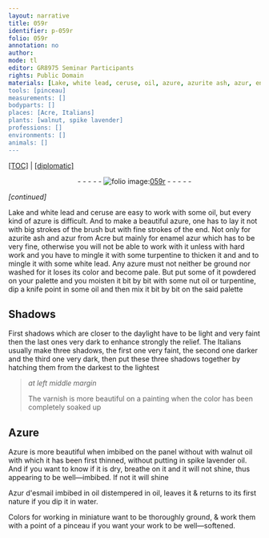 ```yaml
---
layout: narrative
title: 059r
identifier: p-059r
folio: 059r
annotation: no
author:
mode: tl
editor: GR8975 Seminar Participants
rights: Public Domain
materials: [Lake, white lead, ceruse, oil, azure, azurite ash, azur, enamel azur, turpentine, nut oil, Azure, walnut oil, spike lavender oil, Azur d'esmail, water]
tools: [pinceau]
measurements: []
bodyparts: []
places: [Acre, Italians]
plants: [walnut, spike lavender]
professions: []
environments: []
animals: []
---
```


<p><a href="{{ site.baseurl }}/translation/" target="_blank">[TOC]</a> | <a href="{{ site.baseurl }}/texts/p-059r_tc/">[diplomatic]</a></p><div class="folio" align="center">- - - - - <a href="http://gallica.bnf.fr/ark:/12148/btv1b10500001g/f123.item" target="_blank"><img src="https://cu-mkp.github.io/2017-workshop-edition/assets/photo-icon.png" alt="folio image: " style="display:inline-block; margin-bottom:-3px;"/>059r</a> - - - - - </div>  
 
*[continued]*
  
<span class="m">Lake</span> and <span class="m">white lead</span> and <span class="m">ceruse</span> are easy to work with some <span class="m">oil</span>, but every kind of <span class="m">azure</span> is difficult. And to make a beautiful <span class="m">azure</span>, one has to lay it not with big strokes of the brush but with fine strokes of the end. Not only for <span class="m">azurite ash</span> and <span class="m">azur</span> from <span class="pl">Acre</span> but mainly for <span class="m">enamel azur</span> which has to be very fine, otherwise you will not be able to work with it unless with hard work and you have to mingle it with some <span class="m">turpentine</span> to thicken it and and to mingle it with some <span class="m">white lead</span>. Any <span class="m">azure</span> must not neither be ground nor washed for it loses its color and become pale. But put some of it powdered on your palette and you moisten it bit by bit with some <span class="m">nut oil</span> or <span class="m">turpentine</span>, dip a knife point in some <span class="m">oil</span> and then mix it bit by bit on the said palette

 
  

## Shadows

 
First shadows which are closer to the daylight have to be light and very faint then the last ones very dark to enhance strongly the relief. The <span class="pl">Italians</span> usually make three shadows, the first one very faint, the second one darker and the third one very dark, then put these three shadows together by hatching them from the darkest to the lightest
 
> *at left middle margin*
> 
> 
>   The varnish is more beautiful on a painting when the color has been completely soaked up
 
 
  

## <span class="m">Azure</span>

 
<span class="m">Azure</span> is more beautiful when imbibed on the panel <span class="del">without</span> with <span class="m"><span class="pa">walnut</span> oil</span> with which it has been first thinned, without putting in <span class="m"><span class="pa">spike lavender</span> oil</span>. And if you want to know if it is dry, breathe on it and it will not shine, thus appearing to be well—imbibed. If not it will shine
 
<span class="m">Azur d'esmail </span> <span class="del">imbibed in <span class="m">oil</span></span> distempered in <span class="m">oil</span>, leaves it & returns to its first nature if you dip it in <span class="m">water</span>.
 
Colors for working in miniature want to be thoroughly ground, & work them with a point of a <span class="tl">pinceau</span> if you want your work to be well—softened.
 
